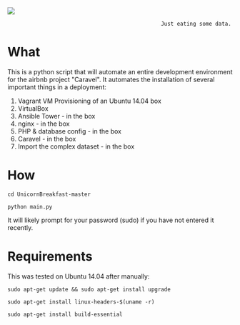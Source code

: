 <img src="https://media.giphy.com/media/l3fQe8ahU9XcWpHnG/giphy.gif">

                                                    Just eating some data.

# What

This is a python script that will automate an entire development environment for the airbnb project "Caravel". It automates the installation of several important things in a deployment:

  1. Vagrant VM Provisioning of an Ubuntu 14.04 box
  2. VirtualBox 
  3. Ansible Tower - in the box
  4. nginx - in the box
  5. PHP & database config - in the box
  6. Caravel - in the box
  7. Import the complex dataset - in the box

# How

  `cd UnicornBreakfast-master`

  `python main.py`

It will likely prompt for your password (sudo) if you have not entered it recently.

# Requirements

  This was tested on Ubuntu 14.04 after manually:
  
  `sudo apt-get update && sudo apt-get install upgrade`
  
  `sudo apt-get install linux-headers-$(uname -r)`
  
  `sudo apt-get install build-essential`
